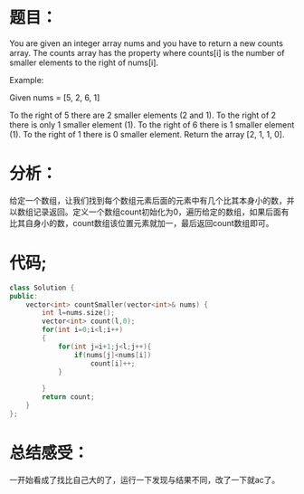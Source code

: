题目：
==
You are given an integer array nums and you have to return a new counts array. The counts array has the property where counts[i] is the number of smaller elements to the right of nums[i].

Example:

Given nums = [5, 2, 6, 1]

To the right of 5 there are 2 smaller elements (2 and 1).
To the right of 2 there is only 1 smaller element (1).
To the right of 6 there is 1 smaller element (1).
To the right of 1 there is 0 smaller element.
Return the array [2, 1, 1, 0].

分析：
==
给定一个数组，让我们找到每个数组元素后面的元素中有几个比其本身小的数，并以数组记录返回。定义一个数组count初始化为0，遍历给定的数组，如果后面有比其自身小的数，count数组该位置元素就加一，最后返回count数组即可。

代码;
==
```C++
class Solution {
public:
    vector<int> countSmaller(vector<int>& nums) {
        int l=nums.size();
        vector<int> count(l,0);
        for(int i=0;i<l;i++)
        {
            for(int j=i+1;j<l;j++){
                if(nums[j]<nums[i])
                    count[i]++;
            }
            
        }
        return count;
    }
};
```

总结感受：
==
一开始看成了找比自己大的了，运行一下发现与结果不同，改了一下就ac了。

